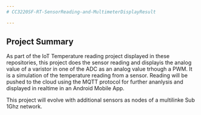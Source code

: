 ```yaml
---
# CC3220SF-RT-SensorReading-and-MultimeterDisplayResult

---
```


## Project Summary

As part of the IoT Temperature reading project displayed in these repositories, this project does the sensor reading and displayis the analog value of a varistor in one of the ADC as an analog value trhough a PWM. It is a simulation of the temperature reading from a sensor. Reading will be pushed to the cloud using the MQTT protocol for further ananlysis and displayed in realtime in an Android Mobile App.

This project will evolve with additional sensors as nodes of a multilinke Sub 1Ghz network.
